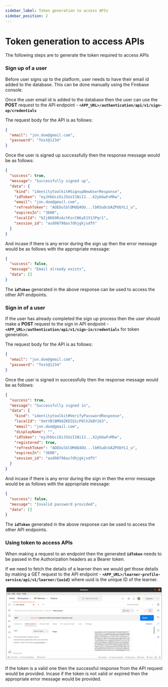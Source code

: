 ```yaml
---
sidebar_label: Token generation to access APIs
sidebar_position: 2
---
```


# Token generation to access APIs

The following steps are to generate the token required to access APIs


### Sign up of a user

Before user signs up to the platform, user needs to have their email id added to the database.  This can be done manually using the Firebase console.

Once the user email id is added to the database then the user can use the **POST** request to the API endpoint - **`<APP_URL>/authentication/api/v1/sign-up/credentials`**

The request body for the API is as follows:

```json
{
  "email": "jon.doe@gmail.com",
  "password": "Test@1234"
}
```

Once the user is signed up successfully then the response message would be as follows:

```json
{
  "success": true,
  "message": "Successfully signed up",
  "data": {
    "kind": "identitytoolkit#SignupNewUserResponse",
    "idToken": "eyJhbGciOiJSUzI1NiIJ...X2ybGwFvMhw",
    "email": "jon.doe@gmail.com",
    "refreshToken": "AOEOulblOMdQ4OU...lbRSuDcUAZPUbYL1_u",
    "expiresIn": "3600",
    "localId": "bIj8K69RzActKzcCN6yE1V13Pqr1",
    "session_id": "asd98798as7dhjgkjsdfh"
  }
}
```

And incase if there is any error during the sign up then the error message would be as follows with the appropriate message:

```json
{
  "success": false,
  "message": "Email already exists",
  "data": []
}
```

The **`idToken`** generated in the above response can be used to access the other API endpoints.

### Sign in of a user

If the user has already completed the sign up process then the user should make a **POST** request to the sign in API endpoint - **`<APP_URL>/authentication/api/v1/sign-in/credentials`** for token generation.

The request body for the API is as follows:

```json
{
  "email": "jon.doe@gmail.com",
  "password": "Test@1234"
}
```

Once the user is signed in successfully then the response message would be as follows:

```json
{
  "success": true,
  "message": "Successfully signed in",
  "data": {
    "kind": "identitytoolkit#VerifyPasswordResponse",
    "localId": "XmtYBlBM9dZKDIQ1cP0lh2kBY163",
    "email": "jon.doe@gmail.com",
    "displayName": "",
    "idToken": "eyJhbGciOiJSUzI1NiIJ...X2ybGwFvMhw",
    "registered": true,
    "refreshToken": "AOEOulblOMdQ4OU...lbRSuDcUAZPUbYL1_u",
    "expiresIn": "3600",
    "session_id": "asd98798as7dhjgkjsdfh"
  }
}
```

And incase if there is any error during the sign in then the error message would be as follows with the appropriate message:

```json
{
  "success": false,
  "message": "Invalid password provided",
  "data": []
}
```

The **`idToken`** generated in the above response can be used to access the other API endpoints.

### Using token to access APIs

When making a request to an endpoint then the generated **`idToken`** needs to be passed in the Authorization headers as a Bearer token.

If we need to fetch the details of a learner then we would get those details by making a GET request to the API endpoint - **`<APP_URL>/learner-profile-service/api/v1/learner/{uuid}`** where uuid is the unique ID of the learner.

![Sample Access Token Header](./img/access_token_in_headers.png)

If the token is a valid one then the successful response from the API request would be provided. Incase if the token is not valid or expired then the appropriate error message would be provided.
